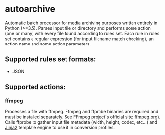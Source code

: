 # autoarchive
Automatic batch processor for media archiving purposes written entirely in Python (>=3.5). Parses input file or directory and performs some action (one or many) with every file found according to rules set. Each rule in rules set contains a regular expression (for input filename match checking), an action name and some action parameters.

## Supported rules set formats:
* JSON

## Supported actions:
### ffmpeg
Processes a file with ffmpeg. Ffmpeg and ffprobe binaries are required and must be installed separately. See FFmpeg project's official site: [ffmpeg.org](https://ffmpeg.org)). Calls ffprobe to gather input file metadata (width, height, codec, etc...) and [Jinja2](http://jinja.pocoo.org/) template engine to use it in conversion profiles.

